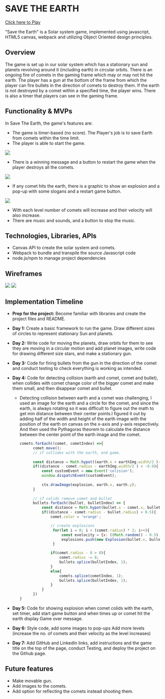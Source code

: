 
# SAVE THE EARTH

  [Click here to Play](https://kirti-harode.github.io/SaveTheEarth/)
   
"Save the Earth" is a Solar system game, implemented using javascript, HTML5 canvas, webpack and utilizing Object Oriented design principles.

## Overview

The game is set up in our solar system which has a stationary sun and planets revolving around it (including earth) in circular orbits. There is an ongoing fire of comets in the gaming frame which may or may not hit the earth. The player has a gun at the bottom of the frame from which the player can fire bullets in the direction of comets to destroy them. If the earth is not destroyed by a comet within a specified time, the player wins. There is also a timer that players can see in the gaming frame.


## Functionality & MVPs

  In Save The Earth, the game's features are:

  * The game is timer-based (no score). The Player's job is to save Earth from comets within the time limit.
  * The player is able to start the game.

  <img src="images/welcome.png" >

  * There is a winning message and a button to restart the game when the player destroys all the comets.

  <img src="./images/winMsg.png" >

  * If any comet hits the earth, there is a graphic to show an explosion and a pop-up with some slogans and a restart game button.

  <img src="./images/loseMsg.png" >

  * With each level number of comets will increase and their velocity will also increase.
  * There are music and sounds, and a button to stop the music.
  

## Technologies, Libraries, APIs

  * Canvas API to create the solar system and comets.
  * Webpack to bundle and transpile the source Javascript code
  * node.js/npm to manage project dependencies

## Wireframes

<img src="./images/new wireframe.png" >

<img src="./images/screenShot.png" >

## Implementation Timeline

  * **Prep for the project:** Become familiar with libraries and create the project files and README.
  * **Day 1:**  Create a basic framework to run the game. Draw different sizes of circles to represent stationary Sun and planets.
  * **Day 2:**  Write code for moving the planets, draw orbits for them to see they are moving in a circular motion and add planet images, write code for drawing different size stars, and make a stationary gun.
  * **Day 3:**  Code for firing bullets from the gun in the direction of the comet and conduct testing to check everything is working as intended.
  * **Day 4:**  Code for detecting collision (earth and comet, comet and bullet), when collides with comet change color of the bigger comet and make them small, and then disappear comet and bullet.
  
    * Detecting collision between earth and a comet was challenging, I used an image for the earth and a circle for the comet, and since the earth, is always rotating so it was difficult to figure out the math to get min distance between their center points.I figured it out by adding half of the width and height of the earth image with the position of the earth on canvas on the x-axis and y-axis respectively. And then used the Pythagoras theorem to calculate the distance between the center point of the earth image and the comet.

      ```js
      comets.forEach((comet, cometIndex) =>{
            comet.move();
            // if collides with the earth, end game.
            
            const distance = Math.hypot((earth.x + earthImg.width/2 )- comet.x, (earth.y + earthImg.height/2) - comet.y);
            if((distance - comet.radius - earthImg.width/2 ) < -9.9){
                const customEvent = new Event('colision');
                window.dispatchEvent(customEvent);
                
                ctx.drawImage(explosion, earth.x, earth.y);
            }
            
            // if colids remove comet and bullet
            bullets.forEach((bullet, bulletIndex) => {   
                const distance = Math.hypot(bullet.x - comet.x, bullet.y - comet.y);
                if((distance - comet.radius - bullet.radius) < 0.5){
                    comet.color = 'orange';

                    // create explosions
                     for(let i = 0; i < (comet.radius) * 2; i++){
                         const evelocity = {x: ((Math.random() - 0.5) * (Math.random() * 8)), y: ((Math.random() - 0.5) * (Math.random() * 8))};
                         explosions.push(new Explosion(bullet.x, bullet.y, Math.random() * 2, 'orange', evelocity));
                     }

                    if(comet.radius - 8 > 8){
                        comet.radius -= 8;
                        bullets.splice(bulletIndex, 1);
                    }
                    else{
                        comets.splice(cometIndex, 1);
                        bullets.splice(bulletIndex, 1);
                    }
                }   
            })
      }
      ```
  * **Day 5:**  Code for showing explosion when comet colids with the earth, set timer, add start game button and when times up or comet hit the earth display Game over message.
  * **Day 6:**  Style code, add some images to pop-ups Add more levels (increase the no. of comets and their velocity as the level increases)
  * **Day 7:** Add GitHub and LinkedIn links, add instructions and the game title on the top of the page, conduct Testing, and deploy the project on the Github page.

## Future features
  * Make movable gun.
  * Add images to the comets.
  * Add option for reflecting the comets instead shooting them.